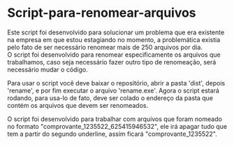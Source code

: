 # Script-para-renomear-arquivos

Este script foi desenvolvido para solucionar um problema que era existente na empresa em que estou estagiando no momento,  a problemática existia pelo fato de ser necessário renomear mais de 250 arquivos por dia.  
O script foi desenvolvido para renomear especificamente os arquivos que trabalhamos, caso seja necessário fazer outro tipo de renomeação, será necessário mudar o código.

Para usar o script você deve baixar o repositório, abrir a pasta 'dist', depois 'rename', e por fim executar o arquivo 'rename.exe'. Agora o script estará rodando, para usa-lo de fato, deve ser colado o endereço da pasta que contém os arquivos que devem ser renomeados.

O script foi desenvolvido para trabalhar com arquivos que foram nomeado no formato "comprovante_1235522_625415946532", ele irá apagar tudo que tem a partir do segundo underline, assim ficará "comprovante_1235522".
